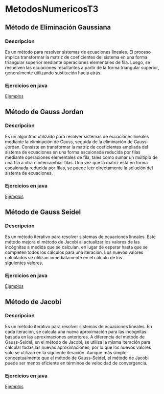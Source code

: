 # MetodosNumericosT3

## Método de Eliminación Gaussiana
### Descripcion 

Es un método para resolver sistemas de ecuaciones lineales.
El proceso implica transformar la matriz de coeficientes del sistema en una forma triangular superior mediante operaciones elementales de fila.
Luego, se resuelven las ecuaciones resultantes a partir de la forma triangular superior, generalmente utilizando sustitución hacia atrás.

### Ejercicios en java

[Ejemplos](https://github.com/ItaliaYLO/MetodosNumericosT3/blob/main/Problemario/gaussiana.txt)


## Método de Gauss Jordan
### Descripcion 
Es un algoritmo utilizado para resolver sistemas de ecuaciones lineales mediante la eliminación de Gauss, seguida de la eliminación de Gauss-Jordan.
Consiste en transformar la matriz de coeficientes ampliada del sistema de ecuaciones en una forma escalonada reducida por filas mediante operaciones elementales de fila, tales como sumar un múltiplo de una fila a otra o intercambiar filas.
Una vez que la matriz está en forma escalonada reducida por filas, se puede leer directamente la solución del sistema de ecuaciones.

### Ejercicios en java
[Ejemplos](https://github.com/ItaliaYLO/MetodosNumericosT3/blob/main/Problemario/gaussiana.txt)


## Método de Gauss Seidel
### Descripcion 
Es un método iterativo para resolver sistemas de ecuaciones lineales.
Este método mejora el método de Jacobi al actualizar los valores de las incógnitas a medida que se calculan, en lugar de esperar hasta que se completen todos los cálculos para una iteración.
Los nuevos valores calculados se utilizan inmediatamente en el cálculo de los siguientes valores.

### Ejercicios en java
[Ejemplos](https://github.com/ItaliaYLO/MetodosNumericosT3/blob/main/Problemario/gaussiana.txt)


## Método de Jacobi
### Descripcion 
Es un método iterativo para resolver sistemas de ecuaciones lineales.
En cada iteración, se calcula una nueva aproximación para las incógnitas basada en las aproximaciones anteriores.
A diferencia del método de Gauss-Seidel, en el método de Jacobi, se utiliza la misma iteración para calcular todas las nuevas aproximaciones, por lo que los nuevos valores solo se utilizan en la siguiente iteración.
Aunque más simple conceptualmente que el método de Gauss-Seidel, el método de Jacobi puede ser menos eficiente en términos de velocidad de convergencia.

### Ejercicios en java
[Ejemplos](https://github.com/ItaliaYLO/MetodosNumericosT3/blob/main/Problemario/gaussiana.txt)

